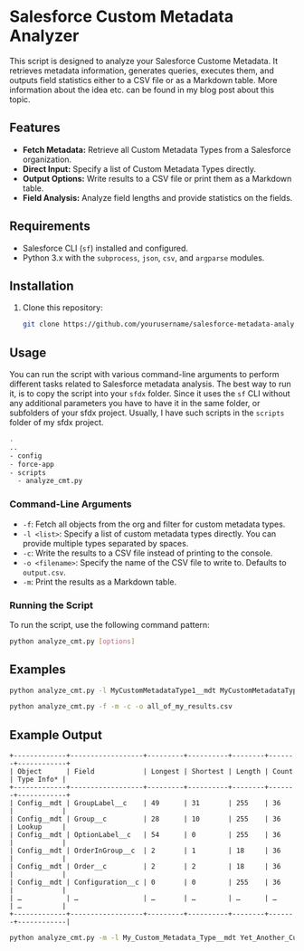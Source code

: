 # Salesforce Custom Metadata Analyzer

This script is designed to analyze your Salesforce Custome Metadata. It retrieves metadata information, generates queries, executes them, and outputs field statistics either to a CSV file or as a Markdown table.
More information about the idea etc. can be found in my blog post about this topic. 

## Features

- **Fetch Metadata:** Retrieve all Custom Metadata Types from a Salesforce organization.
- **Direct Input:** Specify a list of Custom Metadata Types directly.
- **Output Options:** Write results to a CSV file or print them as a Markdown table.
- **Field Analysis:** Analyze field lengths and provide statistics on the fields.

## Requirements

- Salesforce CLI (`sf`) installed and configured.
- Python 3.x with the `subprocess`, `json`, `csv`, and `argparse` modules.

## Installation

1. Clone this repository:
   ```sh
   git clone https://github.com/yourusername/salesforce-metadata-analyzer.git

## Usage

You can run the script with various command-line arguments to perform different tasks related to Salesforce metadata analysis.
The best way to run it, is to copy the script into your `sfdx` folder. Since it uses the `sf` CLI without any additional parameters you have to have it in the same folder, or subfolders of your sfdx project.
Usually, I have such scripts in the `scripts` folder of my sfdx project.
```sh
.
..
- config
- force-app
- scripts
  - analyze_cmt.py
```

### Command-Line Arguments

- `-f`: Fetch all objects from the org and filter for custom metadata types.
- `-l <list>`: Specify a list of custom metadata types directly. You can provide multiple types separated by spaces.
- `-c`: Write the results to a CSV file instead of printing to the console.
- `-o <filename>`: Specify the name of the CSV file to write to. Defaults to `output.csv`.
- `-m`: Print the results as a Markdown table.

### Running the Script

To run the script, use the following command pattern:

```sh
python analyze_cmt.py [options]
```

## Examples
```sh
python analyze_cmt.py -l MyCustomMetadataType1__mdt MyCustomMetadataType2__mdt
```

```sh
python analyze_cmt.py -f -m -c -o all_of_my_results.csv
```

## Example Output

```text
+-------------+------------------+---------+----------+--------+-------+------------+  
| Object      | Field            | Longest | Shortest | Length | Count | Type Info* |
+-------------+------------------+---------+----------+--------+-------+------------+
| Config__mdt | GroupLabel__c    | 49      | 31       | 255    | 36    |            |
| Config__mdt | Group__c         | 28      | 10       | 255    | 36    | Lookup     |
| Config__mdt | OptionLabel__c   | 54      | 0        | 255    | 36    |            |
| Config__mdt | OrderInGroup__c  | 2       | 1        | 18     | 36    |            |
| Config__mdt | Order__c         | 2       | 2        | 18     | 36    |            |
| Config__mdt | Configuration__c | 0       | 0        | 255    | 36    |            |
| …           | …                | …       | …        | …      | …     | …          |
+-------------+------------------+---------+----------+--------+-------+------------|
```
```sh
python analyze_cmt.py -m -l My_Custom_Metadata_Type__mdt Yet_Another_Custom_Metdata_Type__mdt
```
